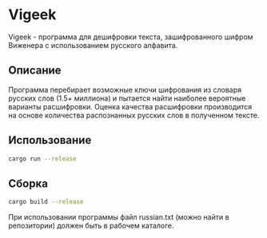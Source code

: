 # Vigeek

Vigeek - программа для дешифровки текста, зашифрованного шифром Виженера с использованием русского алфавита.

## Описание

Программа перебирает возможные ключи шифрования из словаря русских слов (1.5+ миллиона) и пытается найти наиболее вероятные варианты расшифровки. Оценка качества расшифровки производится на основе количества распознанных русских слов в полученном тексте.

## Использование

```bash
cargo run --release
```

## Сборка

```bash
cargo build --release
```

При использовании программы файл russian.txt (можно найти в репозитории) должен быть в рабочем каталоге.
